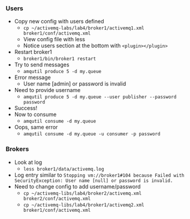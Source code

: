### Users
 * Copy new config with users defined
    * `cp ~/activemq-labs/lab4/broker1/activemq1.xml broker1/conf/activemq.xml`
    * View config file with less
    * Notice users section at the bottom with `<plugin></plugin>`
 * Restart broker1
    * `broker1/bin/broker1 restart`
 * Try to send messages
    * `amqutil produce 5 -d my.queue`
 * Error message
    * User name [admin] or password is invalid
 * Need to provide username
    * `amqutil produce 5 -d my.queue --user publisher --password password`
 * Success!
 * Now to consume
    * `amqutil consume -d my.queue`
 * Oops, same error
    * `amqutil consume -d my.queue -u consumer -p password`
   
### Brokers
  * Look at log
     * `less broker1/data/activemq.log`
  * Log entry similar to `Stopping vm://broker1#104 because Failed with SecurityException: User name [null] or password is invalid.`
  * Need to change config to add username/password
    * `cp ~/activemq-libs/lab4/broker2/activemq.xml broker2/conf/activemq.xml`
    * `cp ~/activemq-libs/lab4/broker1/activemq2.xml broker1/conf/activemq.xml`